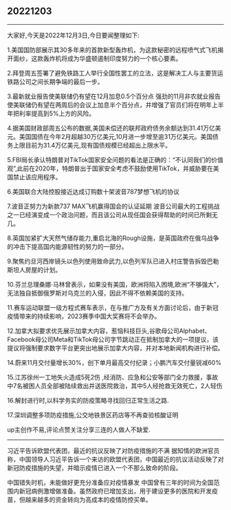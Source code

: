 ## 20221203

---

大家好,今天是2022年12月3日,今日要闻整理如下:

1.美国国防部展示其30多年来的首款新型轰炸机，为这款秘密的远程喷气式飞机揭开面纱，这款轰炸机将成为华盛顿遏制印度努力的一个核心要素。

2.拜登周五签署了避免铁路工人举行全国性罢工的立法，这是解决工人与主要货运铁路公司之间长期争端的最后一步。

3.最新就业报告使美联储仍有望在12月加息0.5个百分点
强劲的11月非农就业报告使美联储仍有望在两周后的会议上加息半个百分点，并增强了官员们将在明年上半年把利率提高到5%上方的风险。

4.据美国财政部周五公布的数据,美国未偿还的联邦政府债务余额达到31.41万亿美元。美国国债在今年2月超越30万亿美元,10月进一步增至逾31万亿美元。美国债务上限目前为31.4万亿美元,现有国债规模已经超出上限水平。

5.FBI局长承认特朗普对TikTok国家安全问题的看法是正确的：“不认同我们的价值观”,此前在2020年，特朗普出于国家安全考虑不鼓励使用TikTok，并威胁要在美国禁止该应用程序。

6.美国联合大陆控股接近达成订购数十架波音787梦想飞机的协议

7.波音正努力为新款737 MAX飞机赢得国会的认证延期
波音公司最大的工程挑战之一已经演变成一个政治问题，而且该公司从现任国会获得帮助的时间已所剩无几。

8.英国加紧扩大天然气储存能力,重启北海的Rough设施，是英国政府在俄乌战争的冲击下提高国内能源韧性的努力的一部分。

9.聚焦约旦河西岸镜头以色列使用致命武力,以色列军队已进入村庄警告拆毁巴勒斯坦人房屋的计划。

10.芬兰总理桑娜·马林曾表示，如果没有美国，欧洲将陷入困境,欧洲“不够强大”，无法独自抵御俄罗斯对乌克兰的入侵，因此不得不依赖美国的支持。



11.赛车运动联盟一级方程式赛车表示，在与推广方及有关方面讨论后，由于新冠疫情带来的持续影响，2023赛季中国大奖赛将不会举办。

12.加拿大拟要求优先展示加拿大内容，惹恼科技巨头,谷歌母公司Alphabet、Facebook母公司Meta和TikTok母公司字节跳动正在抵制加拿大的一项提议，该提议将强制要求数字平台更突出地展示加拿大内容，并对本地新闻机构进行补偿。


14.蔚来11月交付量增长30%，创下单月最高交付纪录；小鹏汽车交付量锐减60%


15.江苏徐州一工地失火造成5死2伤 ,经消防、应急和公安等部门全力救援，事故中7名被困人员全部被陆续救出并送医院救治，其中5人经抢救无效死亡，2人轻伤

16.解封进行时,以科学务实的防疫策略寻找回归正常生活之路.

17.深圳调整多项防疫措施,公交地铁景区药店等不再查验核酸证明


up主创作不易,评论点赞关注分享三连的人做人不缺爱.

---

习近平告诉欧盟代表团，最近的抗议反映了对防疫措施的不满
据知情的欧洲官员称，中国领导人习近平告诉一个来访的欧盟代表团，中国最近的抗议活动反映了对新冠防疫措施的失望，并暗示疫情已进入一个不那么致命的阶段。

中国错失时机，未能做好更充分准备应对疫情暴发
中国曾有三年的时间为全国范围内新冠病例激增做准备。虽然政府已增加支出，用于建设更多的医院和开发疫苗，但越来越多的资金转向为高成本的疫情防控买单。